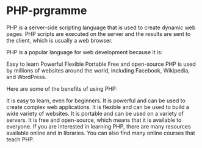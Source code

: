 # PHP-prgramme


PHP is a server-side scripting language that is used to create dynamic web pages. PHP scripts are executed on the server and the results are sent to the client, which is usually a web browser.

PHP is a popular language for web development because it is:

Easy to learn
Powerful
Flexible
Portable
Free and open-source
PHP is used by millions of websites around the world, including Facebook, Wikipedia, and WordPress.

Here are some of the benefits of using PHP:

It is easy to learn, even for beginners.
It is powerful and can be used to create complex web applications.
It is flexible and can be used to build a wide variety of websites.
It is portable and can be used on a variety of servers.
It is free and open-source, which means that it is available to everyone.
If you are interested in learning PHP, there are many resources available online and in libraries. You can also find many online courses that teach PHP.

